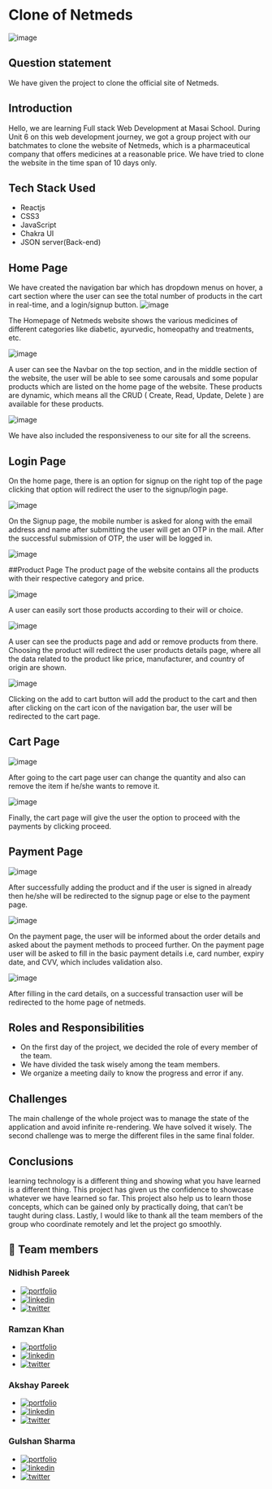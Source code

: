 # Clone of Netmeds
![image](https://user-images.githubusercontent.com/108894016/196782014-aadff2e4-8c29-4dfa-bcd2-0fa8b687cac9.png)

## Question statement
We have given the project to clone the official site of Netmeds.

## Introduction
Hello, we are learning Full stack Web Development at Masai School. During Unit 6 on this web development journey, we got a group project with our batchmates to clone the website of Netmeds, which is a pharmaceutical company that offers medicines at a reasonable price. We have tried to clone the website in the time span of 10 days only.

## Tech Stack Used
- Reactjs
- CSS3
- JavaScript
- Chakra UI
- JSON server(Back-end)
## Home Page
We have created the navigation bar which has dropdown menus on hover, a cart section where the user can see the total number of products in the cart in real-time, and a login/signup button.
![image](https://user-images.githubusercontent.com/108894016/196271579-0e16f0ba-0819-45be-876d-ca9a9512eeb4.png)

The Homepage of Netmeds website shows the various medicines of different categories like diabetic, ayurvedic, homeopathy and treatments, etc.

![image](https://user-images.githubusercontent.com/108894016/196271764-5a1c11f8-c8c1-4a89-acae-8581d68f248d.png)

A user can see the Navbar on the top section, and in the middle section of the website, the user will be able to see some carousals and some popular products which are listed on the home page of the website. These products are dynamic, which means all the CRUD ( Create, Read, Update, Delete ) are available for these products.

![image](https://user-images.githubusercontent.com/108894016/196271811-d427e12a-81b2-4b16-bac1-081b3118a1e7.png)

We have also included the responsiveness to our site for all the screens.
## Login Page
On the home page, there is an option for signup on the right top of the page clicking that option will redirect the user to the signup/login page.

![image](https://user-images.githubusercontent.com/108894016/196271875-4f84b2cd-be20-4ca5-aedc-5c35814cdd45.png)

On the Signup page, the mobile number is asked for along with the email address and name after submitting the user will get an OTP in the mail. After the successful submission of OTP, the user will be logged in.

![image](https://user-images.githubusercontent.com/108894016/196271968-944fc92e-0af9-4ad2-8aac-4f5b9dfe0465.png)

##Product Page
The product page of the website contains all the products with their respective category and price.

![image](https://user-images.githubusercontent.com/108894016/196272089-515a1ff9-b5cb-4d0b-a451-5a04d534e801.png)

A user can easily sort those products according to their will or choice.

![image](https://user-images.githubusercontent.com/108894016/196272054-bcaf7f7b-4b63-4df6-a48d-4468facac69a.png)

A user can see the products page and add or remove products from there. Choosing the product will redirect the user products details page, where all the data related to the product like price, manufacturer, and country of origin are shown.

![image](https://user-images.githubusercontent.com/108894016/196272129-a6a819cb-4199-4545-a8c9-4786067c4500.png)

Clicking on the add to cart button will add the product to the cart and then after clicking on the cart icon of the navigation bar, the user will be redirected to the cart page.

## Cart Page

![image](https://user-images.githubusercontent.com/108894016/196272185-57ac29e7-8400-438d-ab7b-d99381f2cc30.png)

After going to the cart page user can change the quantity and also can remove the item if he/she wants to remove it.

![image](https://user-images.githubusercontent.com/108894016/196272233-13558508-7359-4d1b-83cb-894bbbd86a05.png)

Finally, the cart page will give the user the option to proceed with the payments by clicking proceed.
## Payment Page

![image](https://user-images.githubusercontent.com/108894016/196272307-7f6a33e1-0474-446d-ac29-723838749be9.png)

After successfully adding the product and if the user is signed in already then he/she will be redirected to the signup page or else to the payment page.

![image](https://user-images.githubusercontent.com/108894016/196272342-2fff6535-16c8-40fe-93c9-5f8cf1945b6e.png)

On the payment page, the user will be informed about the order details and asked about the payment methods to proceed further.
On the payment page user will be asked to fill in the basic payment details i.e, card number, expiry date, and CVV, which includes validation also.

![image](https://user-images.githubusercontent.com/108894016/196272395-ee3b565f-5ca6-4203-a418-8d5c5a611715.png)

After filling in the card details, on a successful transaction user will be redirected to the home page of netmeds.

## Roles and Responsibilities

- On the first day of the project, we decided the role of every member of the team.
- We have divided the task wisely among the team members.
- We organize a meeting daily to know the progress and error if any.

## Challenges

The main challenge of the whole project was to manage the state of the application and avoid infinite re-rendering. We have solved it wisely.
The second challenge was to merge the different files in the same final folder.

## Conclusions

learning technology is a different thing and showing what you have learned is a different thing. This project has given us the confidence to showcase whatever we have learned so far. This project also help us to learn those concepts, which can be gained only by practically doing, that can’t be taught during class. Lastly, I would like to thank all the team members of the group who coordinate remotely and let the project go smoothly.

## 🔗 Team members

### Nidhish Pareek 
  - [![portfolio](https://img.shields.io/badge/Gmail-red?style=for-the-badge&logo=gmail&logoColor=white)](mailto:pareek.np1@gmail.com)
  - [![linkedin](https://img.shields.io/badge/linkedin-0A66C2?style=for-the-badge&logo=linkedin&logoColor=white)](https://www.linkedin.com/in/nidhishpareek)
  - [![twitter](https://img.shields.io/badge/GitHub-1DA1F2?style=for-the-badge&logo=github&logoColor=white)](https://github.com/nidhishpareek)

### Ramzan Khan
  - [![portfolio](https://img.shields.io/badge/Gmail-red?style=for-the-badge&logo=gmail&logoColor=white)](mailto:ramzanformasai03@gmail.com)
  - [![linkedin](https://img.shields.io/badge/linkedin-0A66C2?style=for-the-badge&logo=linkedin&logoColor=white)](https://www.linkedin.com/in/ramzan-khan-263b87230/)
  - [![twitter](https://img.shields.io/badge/GitHub-1DA1F2?style=for-the-badge&logo=github&logoColor=white)](https://github.com/mr-ramzan01)

### Akshay Pareek
  - [![portfolio](https://img.shields.io/badge/Gmail-red?style=for-the-badge&logo=gmail&logoColor=white)](mailto:akshaypareek.work@gmail.com)
  - [![linkedin](https://img.shields.io/badge/linkedin-0A66C2?style=for-the-badge&logo=linkedin&logoColor=white)](https://www.linkedin.com/in/akshay-pareek-377435216)
  - [![twitter](https://img.shields.io/badge/GitHub-1DA1F2?style=for-the-badge&logo=github&logoColor=white)](https://github.com/Akshaypareek01)

### Gulshan Sharma 
  - [![portfolio](https://img.shields.io/badge/Gmail-red?style=for-the-badge&logo=gmail&logoColor=white)](mailto:sharmagulshan252@gmail.com)
  - [![linkedin](https://img.shields.io/badge/linkedin-0A66C2?style=for-the-badge&logo=linkedin&logoColor=white)](https://www.linkedin.com/in/gulshan-sharma-397172184/)
  - [![twitter](https://img.shields.io/badge/GitHub-1DA1F2?style=for-the-badge&logo=github&logoColor=white)](https://github.com/Gulshan7777)

